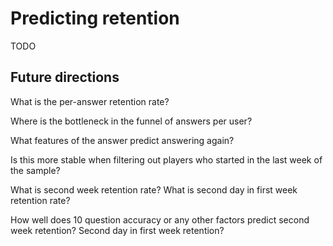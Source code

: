 # Predicting retention

TODO

## Future directions

What is the per-answer retention rate?

Where is the bottleneck in the funnel of answers per user?

What features of the answer predict answering again?

Is this more stable when filtering out players who started in the last week of the sample?

What is second week retention rate?  What is second day in first week retention rate?

How well does 10 question accuracy or any other factors predict second week retention?  Second day in first week retention?
